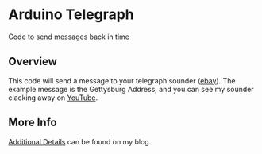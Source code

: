 # Arduino Telegraph

Code to send messages back in time

## Overview

This code will send a message to your telegraph sounder ([ebay](http://www.ebay.com/sch/i.html?_nkw=telegraph+sounder)). The example message is the Gettysburg Address, and you can see my sounder clacking away on [YouTube](http://www.youtube.com/watch?v=DlQ3h_IavFA).

## More Info

[Additional Details](http://www.plainlystated.com/2011/09/communique-from-1863/) can be found on my blog.
